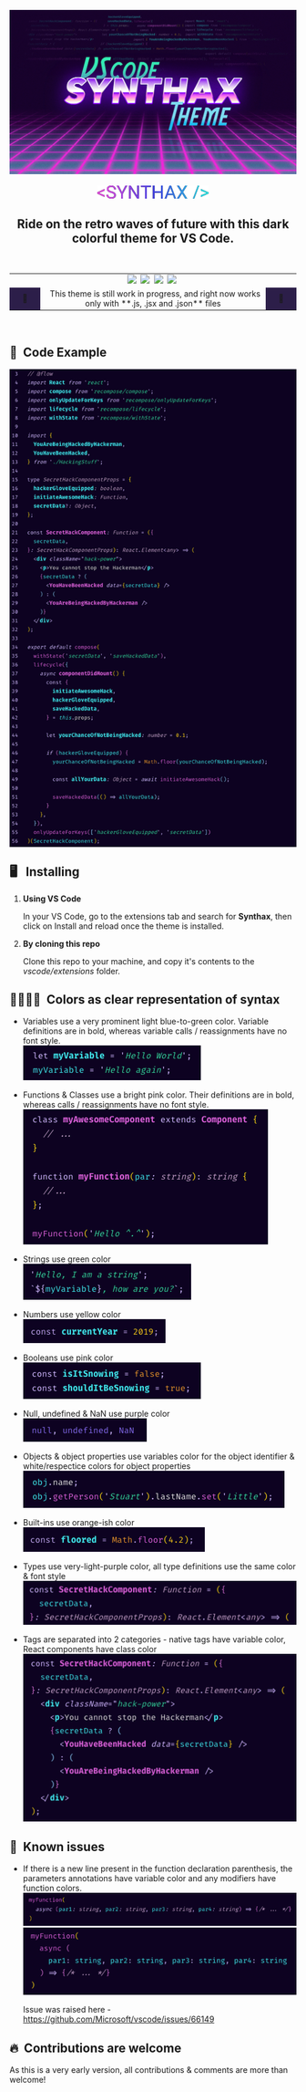 <div width="800">

<div align="center">
  <br/>
  <img src="https://github.com/foxhoundn/synthax-code-theme/raw/master/themes/img/synthax_logo.png" alt="Syntax Theme Code Example" width="900" />
  <br />
  <br />
  <img src="themes/img/symbol.png" alt="Syntax Theme" />
  <h2>Ride on the retro waves of future with this dark colorful theme for VS Code. </h2>

</div>
<br />
<table align="center" width="800">
<tr>
<td colspan="3" align="center">
<img src="https://img.shields.io/vscode-marketplace/v/foxhoundn.synthax.svg?label=Synthax&style=for-the-badge&colorB=e04cdd&colorA=171023" />&nbsp;
<img src="https://img.shields.io/vscode-marketplace/d/foxhoundn.synthax.svg?style=for-the-badge&colorB=2de2e6&colorA=171023" />&nbsp;
<img src="https://img.shields.io/github/last-commit/foxhoundn/synthax-code-theme.svg?style=for-the-badge&colorB=21ce97&colorA=171023" />&nbsp;
<img src="https://img.shields.io/github/issues/foxhoundn/synthax-code-theme.svg?style=for-the-badge&colorB=e08c26&colorA=171023" />&nbsp;
</td>
</tr>
<tr>
<td bgcolor="#2c1e49" width="40" align="center">🚧 </td>
<td align="center">&nbsp; This theme is still work in progress, and right now works only with **.js, .jsx and .json** files </td>
<td bgcolor="#2c1e49" width="40" align="center">🚧 </td>
</tr>
</table>
<br />

## 🔮&nbsp; Code Example

<img src="https://github.com/foxhoundn/synthax-code-theme/raw/master/themes/img/code.png" alt="Syntax Theme Code Example" width="800" align="center" />

## 🖥 &nbsp; Installing

1. **Using VS Code**

   In your VS Code, go to the extensions tab and search for **Synthax**, then click on Install and reload once the theme is installed.

2. **By cloning this repo**

   Clone this repo to your machine, and copy it's contents to the _vscode/extensions_ folder.

## 💜💙💜💙&nbsp; Colors as clear representation of syntax

- Variables use a very prominent light blue-to-green color. Variable definitions are in bold, whereas variable calls / reassignments have no font style.  
  <img src="https://github.com/foxhoundn/synthax-code-theme/raw/master/themes/img/examples/variables.png" alt="Syntax Theme | Variables Example" />

- Functions & Classes use a bright pink color. Their definitions are in bold, whereas calls / reassignments have no font style.  
  <img src="https://github.com/foxhoundn/synthax-code-theme/raw/master/themes/img/examples/functions-classes.png" alt="Syntax Theme | Functions Example"  />

- Strings use green color  
  <img src="https://github.com/foxhoundn/synthax-code-theme/raw/master/themes/img/examples/strings.png" alt="Syntax Theme | Strings Example" />

- Numbers use yellow color  
  <img src="https://github.com/foxhoundn/synthax-code-theme/raw/master/themes/img/examples/numbers.png" alt="Syntax Theme | Numbers Example" />

- Booleans use pink color  
  <img src="https://github.com/foxhoundn/synthax-code-theme/raw/master/themes/img/examples/boolean.png" alt="Syntax Theme | Boolean Example" />

- Null, undefined & NaN use purple color  
  <img src="https://github.com/foxhoundn/synthax-code-theme/raw/master/themes/img/examples/null.png" alt="Syntax Theme | Boolean Example" />

- Objects & object properties use variables color for the object identifier & white/respectice colors for object properties  
  <img src="https://github.com/foxhoundn/synthax-code-theme/raw/master/themes/img/examples/objects.png" alt="Syntax Theme | Objects Example" />

- Built-ins use orange-ish color  
  <img src="https://github.com/foxhoundn/synthax-code-theme/raw/master/themes/img/examples/builtins.png" alt="Syntax Theme | Built-ins Example" />

- Types use very-light-purple color, all type definitions use the same color & font style  
  <img src="https://github.com/foxhoundn/synthax-code-theme/raw/master/themes/img/examples/types.png" alt="Syntax Theme | Types Example" />

- Tags are separated into 2 categories - native tags have variable color, React components have class color  
  <img src="https://github.com/foxhoundn/synthax-code-theme/raw/master/themes/img/examples/tags.png" alt="Syntax Theme | Tags Example" />

## 🛑&nbsp; Known issues

- If there is a new line present in the function declaration parenthesis, the parameters annotations have variable color and any modifiers have function colors.  
  <img src="https://github.com/foxhoundn/synthax-code-theme/raw/master/themes/img/examples/parameters-correct.png" alt="Syntax Theme | Function params correct Example" />
  <img src="https://github.com/foxhoundn/synthax-code-theme/raw/master/themes/img/examples/parameters-wrong.png" alt="Syntax Theme | Function params error Example" />

  Issue was raised here - https://github.com/Microsoft/vscode/issues/66149

## 🔥&nbsp; Contributions are welcome

As this is a very early version, all contributions & comments are more than welcome!

</div>
